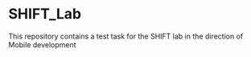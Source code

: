 # SHIFT_Lab
This repository contains a test task for the SHIFT lab in the direction of Mobile development
